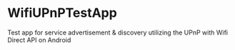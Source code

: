 # WifiUPnPTestApp
Test app for service advertisement &amp; discovery utilizing the UPnP with Wifi Direct API on Android
